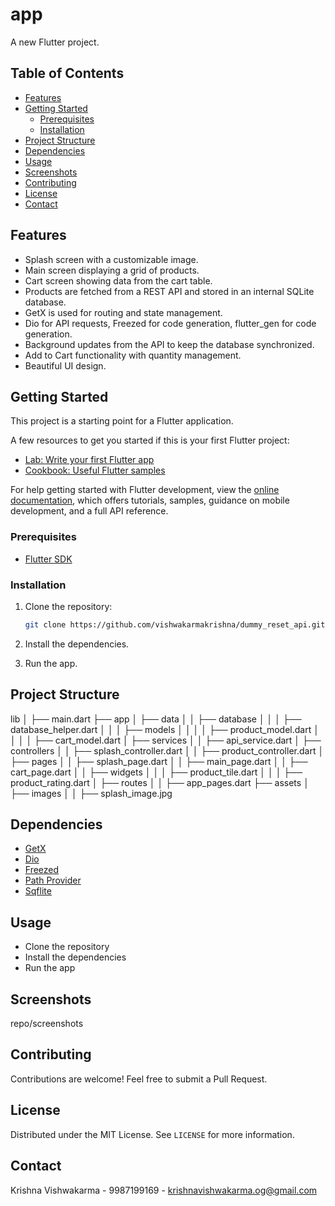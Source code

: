 # app

A new Flutter project.

## Table of Contents

- [Features](#features)
- [Getting Started](#getting-started)
  - [Prerequisites](#prerequisites)
  - [Installation](#installation)
- [Project Structure](#project-structure)
- [Dependencies](#dependencies)
- [Usage](#usage)
- [Screenshots](#screenshots)
- [Contributing](#contributing)
- [License](#license)
- [Contact](#contact)

## Features

- Splash screen with a customizable image.
- Main screen displaying a grid of products.
- Cart screen showing data from the cart table.
- Products are fetched from a REST API and stored in an internal SQLite database.
- GetX is used for routing and state management.
- Dio for API requests, Freezed for code generation, flutter_gen for code generation.
- Background updates from the API to keep the database synchronized.
- Add to Cart functionality with quantity management.
- Beautiful UI design.

## Getting Started

This project is a starting point for a Flutter application.

A few resources to get you started if this is your first Flutter project:

- [Lab: Write your first Flutter app](https://docs.flutter.dev/get-started/codelab)
- [Cookbook: Useful Flutter samples](https://docs.flutter.dev/cookbook)

For help getting started with Flutter development, view the
[online documentation](https://docs.flutter.dev/), which offers tutorials,
samples, guidance on mobile development, and a full API reference.

### Prerequisites

- [Flutter SDK](https://flutter.dev/docs/get-started/install)

### Installation

1. Clone the repository:

   ```bash
   git clone https://github.com/vishwakarmakrishna/dummy_reset_api.git
    ```
2. Install the dependencies.
3. Run the app.

## Project Structure

lib
│
├── main.dart
├── app
│   ├── data
│   │   ├── database
│   │   │   ├── database_helper.dart
│   │   │   ├── models
│   │   │   │   ├── product_model.dart
│   │   │   │   ├── cart_model.dart
│   ├── services
│   │   ├── api_service.dart
│   ├── controllers
│   │   ├── splash_controller.dart
│   │   ├── product_controller.dart
│   ├── pages
│   │   ├── splash_page.dart
│   │   ├── main_page.dart
│   │   ├── cart_page.dart
│   │   ├── widgets
│   │   │   ├── product_tile.dart
│   │   │   ├── product_rating.dart
│   ├── routes
│   │   ├── app_pages.dart
├── assets
│   ├── images
│   │   ├── splash_image.jpg

## Dependencies

- [GetX](https://pub.dev/packages/get)
- [Dio](https://pub.dev/packages/dio)
- [Freezed](https://pub.dev/packages/freezed)
- [Path Provider](https://pub.dev/packages/path_provider)
- [Sqflite](https://pub.dev/packages/sqflite)

## Usage

- Clone the repository
- Install the dependencies
- Run the app

## Screenshots

repo/screenshots

## Contributing

Contributions are welcome! Feel free to submit a Pull Request.

## License

Distributed under the MIT License. See `LICENSE` for more information.

## Contact

Krishna Vishwakarma - 9987199169 - krishnavishwakarma.og@gmail.com